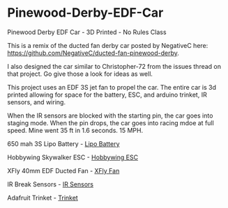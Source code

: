 # Pinewood-Derby-EDF-Car
Pinewood Derby EDF Car - 3D Printed - No Rules Class

This is a remix of the ducted fan derby car posted by NegativeC here: https://github.com/NegativeC/ducted-fan-pinewood-derby.

I also designed the car similar to Christopher-72 from the issues thread on that project. Go give those a look for ideas as well.

This project uses an EDF 3S jet fan to propel the car. The entire car is 3d printed allowing for space for the battery, ESC, and arduino trinket, IR sensors, and wiring. 

When the IR sensors are blocked with the starting pin, the car goes into staging mode. When the pin drops, the car goes into racing mdoe at full speed. Mine went 35 ft in 1.6 seconds. 15 MPH. 

650 mah 3S Lipo Battery - [Lipo Battery](https://www.aliexpress.us/item/3256809691650091.html?spm=a2g0o.detail.similar_items.1.1b672tJO2tJO5e&utparam-url=scene%3Aimage_search%7Cquery_from%3Adetail_bigimg%7Cx_object_id%3A1005009877964843%7C_p_origin_prod%3A&algo_pvid=70498a28-a5d0-41b9-a6cc-3642210f86f0&algo_exp_id=70498a28-a5d0-41b9-a6cc-3642210f86f0&pdp_ext_f=%7B%22order%22%3A%22-1%22%2C%22fromPage%22%3A%22search%22%7D&pdp_npi=6%40dis%21USD%2112.95%2112.95%21%21%2112.95%2112.95%21%40210311a017612786087098837e6bb2%2112000050454996079%21sea%21US%212000527519%21ACX%211%210%21n_tag%3A-29919%3Bd%3Ae7d49904%3Bm03_new_user%3A-29894&gatewayAdapt=4itemAdapt)

Hobbywing Skywalker ESC - [Hobbywing ESC](https://www.aliexpress.us/item/2251832468941883.html?spm=a2g0o.order_list.order_list_main.39.1fea1802QtOHtJ&gatewayAdapt=glo2usa)

XFly 40mm EDF Ducted Fan - [XFly Fan](https://www.amazon.com/dp/B0BXPLYJTX?ref=ppx_yo2ov_dt_b_fed_asin_title)

IR Break Sensors - [IR Sensors](https://www.amazon.com/dp/B09V76Z4CB?ref=ppx_yo2ov_dt_b_fed_asin_title&th=1)

Adafruit Trinket - [Trinket](https://www.amazon.com/dp/B00K9THV04?ref=ppx_yo2ov_dt_b_fed_asin_title)

